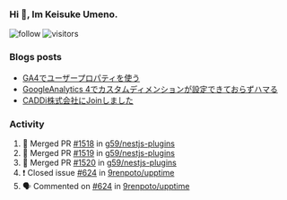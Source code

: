### Hi 👋, Im Keisuke Umeno.

<!--
**9renpoto/9renpoto** is a ✨ _special_ ✨ repository because its `README.md` (this file) appears on your GitHub profile.

Here are some ideas to get you started:

- 🔭 I’m currently working on ...
- 🌱 I’m currently learning ...
- 👯 I’m looking to collaborate on ...
- 🤔 I’m looking for help with ...
- 💬 Ask me about ...
- 📫 How to reach me: ...
- 😄 Pronouns: ...
- ⚡ Fun fact: ...
-->

![follow](https://img.shields.io/github/followers/9renpoto?label=Follow&style=social)
![visitors](https://komarev.com/ghpvc/?username=9renpoto&label=Profile%20views&color=0e75b6&style=flat)

### Blogs posts

<!-- BLOG-POST-LIST:START -->
- [GA4でユーザープロパティを使う](https://9renpoto.dev/2021/02/21/google-analytics-4-user-properties/)
- [GoogleAnalytics 4でカスタムディメンションが設定できておらずハマる](https://9renpoto.dev/2021/02/13/google-analytics-4/)
- [CADDi株式会社にJoinしました](https://9renpoto.dev/2020/12/05/join/)
<!-- BLOG-POST-LIST:END -->

### Activity

<!--START_SECTION:activity-->
1. 🎉 Merged PR [#1518](https://github.com/g59/nestjs-plugins/pull/1518) in [g59/nestjs-plugins](https://github.com/g59/nestjs-plugins)
2. 🎉 Merged PR [#1519](https://github.com/g59/nestjs-plugins/pull/1519) in [g59/nestjs-plugins](https://github.com/g59/nestjs-plugins)
3. 🎉 Merged PR [#1520](https://github.com/g59/nestjs-plugins/pull/1520) in [g59/nestjs-plugins](https://github.com/g59/nestjs-plugins)
4. ❗️ Closed issue [#624](https://github.com/9renpoto/upptime/issues/624) in [9renpoto/upptime](https://github.com/9renpoto/upptime)
5. 🗣 Commented on [#624](https://github.com/9renpoto/upptime/issues/624) in [9renpoto/upptime](https://github.com/9renpoto/upptime)
<!--END_SECTION:activity-->

<!--START_SECTION:waka-->
<!--END_SECTION:waka-->
